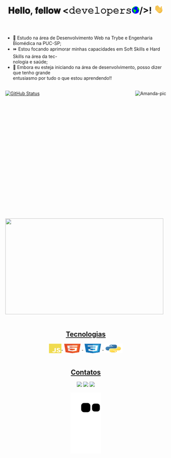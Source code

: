 <h1 align="center">
  
  𝐇𝐞𝐥𝐥𝐨, 𝐟𝐞𝐥𝐥𝐨𝐰 <𝚍𝚎𝚟𝚎𝚕𝚘𝚙𝚎𝚛𝚜<img src="assets/Earth.gif" width="24px">/>! <img src="assets/Hi.gif" width="30px">
</h1>
<br>
<div>  
<ul>
  <li> 🌱 Estudo na área de Desenvolvimento Web na Trybe e Engenharia Biomédica na PUC-SP; </li>
  <li> ⏩ Estou focando aprimorar minhas capacidades em Soft Skills e Hard Skills na área da tec- <br> nologia e saúde; </li>
  <li> 🌟 Embora eu esteja iniciando na área de desenvolvimento, posso dizer que tenho grande <br> entusiasmo por tudo o que estou aprendendo!! </li>
</ul>
  <br>
</div>
<div>
  <img align="right" alt="Amanda-pic" height="400" src="https://c.tenor.com/4_7eHoNWopMAAAAd/pixelated-gif.gif"> 
  <a href="https://github.com/Amanda-nlp">
  <img src = "https://github-readme-stats.lostgirljourney.vercel.app/api?username=lucasLVF&bg_color=-45,25132E,DC0D4A,61A9A6,C5D6B5,98BE85&title_color=C197D2&text_color=ffffff&hide_border=true&show_icons=true&count_private=true" alt="GitHub Status" />
    <img src = "https://github-readme-stats.vercel.app/api/top-langs/?username=lucasLVF&layout=compact&bg_color=-45,25132E,DC0D4A,61A9A6,C5D6B5,98BE85&title_color=C197D2&text_color=ffffff&hide_border=true&show_icons=true&count_private=true" width = "495px" height = "300px"/>    
</div>
  <br>
  
<div align="center" style="display: inline_block">
  <h2> Tecnologias </h1>
  <img align="center" alt="Amanda-Js" height="30" width="40" src="https://raw.githubusercontent.com/devicons/devicon/master/icons/javascript/javascript-plain.svg">
  <img align="center" alt="Amanda-HTML" height="30" width="60" src="https://raw.githubusercontent.com/devicons/devicon/master/icons/html5/html5-original.svg">
  <img align="center" alt="Amanda-CSS" height="30" width="60" src="https://raw.githubusercontent.com/devicons/devicon/master/icons/css3/css3-original.svg">
  <img align="center" alt="Amanda-Python" height="30" width="60" src="https://raw.githubusercontent.com/devicons/devicon/master/icons/python/python-original.svg">
  
</div>

<br>
<div> 
 <div align="center" style:"dislpay": inline_block"> <h2> Contatos </h2> <div>
  <a href="https://www.linkedin.com/in/amanda-lupoli-3551981b5/" target="_blank"><img src="https://img.shields.io/badge/-LinkedIn-%230077B5?style=for-the-badge&logo=linkedin&logoColor=white" target="_blank"></a> 
    <a href = "mailto:amandalppn@gmail.com"><img src="https://img.shields.io/badge/Gmail-D14836?style=for-the-badge&logo=gmail&logoColor=white" target="_blank"></a>
  <a href="https://www.instagram.com/amandanlp/" target="_blank"><img src="https://img.shields.io/badge/-Instagram-%23E4405F?style=for-the-badge&logo=instagram&logoColor=white" target="_blank"></a>
  
  ![Snake animation](https://github.com/Amanda-nlp/Amanda-nlp/blob/output/github-contribution-grid-snake.svg)
  </div>
  
  
</div>
